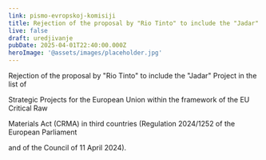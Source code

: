 ```yaml
---
link: pismo-evropskoj-komisiji
title: Rejection of the proposal by "Rio Tinto" to include the "Jadar" Project in the list of Strategic Projects for the European Union within the framework of the EU Critical Raw Materials Act (CRMA) in third countries (Regulation 2024/1252 of the European Parliament and of the Council of 11 April 2024).
live: false
draft: uredjivanje
pubDate: 2025-04-01T22:40:00.000Z
heroImage: '@assets/images/placeholder.jpg'
---
```

Rejection of the proposal by "Rio Tinto" to include the "Jadar" Project in the list of

Strategic Projects for the European Union within the framework of the EU Critical Raw

Materials Act (CRMA) in third countries (Regulation 2024/1252 of the European Parliament

and of the Council of 11 April 2024).

